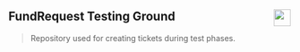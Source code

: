 ## FundRequest Testing Ground <img align="right" src="https://fundrequest.io/assets/img/logo.png" height="30px" />
> Repository used for creating tickets during test phases. 

